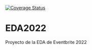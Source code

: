 [![Coverage Status](https://coveralls.io/repos/github/pgg11/EDA2022/badge.svg?branch=main)](https://coveralls.io/github/pgg11/EDA2022?branch=main)

# EDA2022
Proyecto de la EDA de Eventbrite 2022
